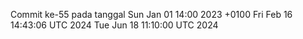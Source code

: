Commit ke-55 pada tanggal Sun Jan 01 14:00 2023 +0100
Fri Feb 16 14:43:06 UTC 2024
Tue Jun 18 11:10:00 UTC 2024
